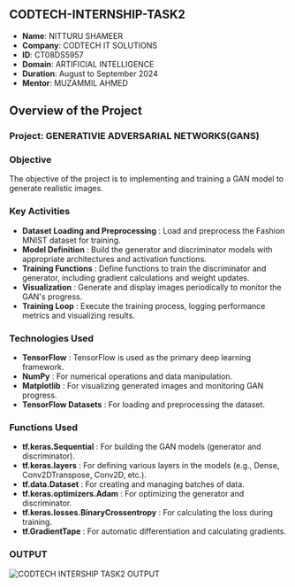 ## CODTECH-INTERNSHIP-TASK2
- **Name**: NITTURU SHAMEER
- **Company**: CODTECH IT SOLUTIONS
- **ID**: CT08DS5957
- **Domain**: ARTIFICIAL INTELLIGENCE
- **Duration**: August to September 2024
- **Mentor**: MUZAMMIL AHMED

## Overview of the Project

### Project: GENERATIVIE ADVERSARIAL NETWORKS(GANS)

### Objective
The objective of the project is to  implementing and training a GAN model to generate realistic images.

### Key Activities
- **Dataset Loading and Preprocessing** : Load and preprocess the Fashion MNIST dataset for training.
- **Model Definition**  :  Build the generator and discriminator models with appropriate architectures and activation functions.
- **Training Functions** : Define functions to train the discriminator and generator, including gradient calculations and weight updates.
- **Visualization** : Generate and display images periodically to monitor the GAN's progress.
- **Training Loop** : Execute the training process, logging performance metrics and visualizing results.

### Technologies Used
- **TensorFlow** : TensorFlow is used as the primary deep learning framework.
- **NumPy** : For numerical operations and data manipulation.
- **Matplotlib** : For visualizing generated images and monitoring GAN progress.
- **TensorFlow Datasets** :  For loading and preprocessing the dataset.

### Functions Used
- **tf.keras.Sequential** : For building the GAN models (generator and discriminator).
- **tf.keras.layers** :  For defining various layers in the models (e.g., Dense, Conv2DTranspose, Conv2D, etc.).
- **tf.data.Dataset** : For creating and managing batches of data.
- **tf.keras.optimizers.Adam** : For optimizing the generator and discriminator.
- **tf.keras.losses.BinaryCrossentropy** : For calculating the loss during training.
- **tf.GradientTape** : For automatic differentiation and calculating gradients.

### OUTPUT
![CODTECH INTERSHIP TASK2 OUTPUT](https://github.com/user-attachments/assets/009dafaf-c7e3-40a8-a4d7-8949ecfb8944)


